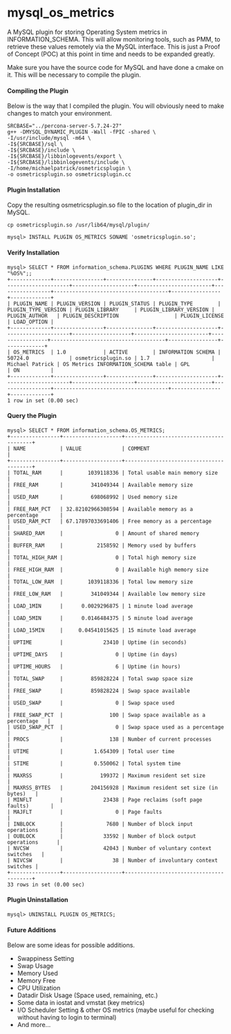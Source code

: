 # mysql_os_metrics
A MySQL plugin for storing Operating System metrics in INFORMATION_SCHEMA.  This will allow monitoring tools, such as PMM, to retrieve these values remotely via the MySQL interface.  This is just a Proof of Concept (POC) at this point in time and needs to be expanded greatly.

Make sure you have the source code for MySQL and have done a cmake on it.  This will be necessary to compile the plugin.

#### Compiling the Plugin
Below is the way that I compiled the plugin.  You will obviously need to make changes to match your environment.

    SRCBASE="../percona-server-5.7.24-27"
    g++ -DMYSQL_DYNAMIC_PLUGIN -Wall -fPIC -shared \
    -I/usr/include/mysql -m64 \
    -I${SRCBASE}/sql \
    -I${SRCBASE}/include \
    -I${SRCBASE}/libbinlogevents/export \
    -I${SRCBASE}/libbinlogevents/include \
    -I/home/michaelpatrick/osmetricsplugin \
    -o osmetricsplugin.so osmetricsplugin.cc

#### Plugin Installation
Copy the resulting osmetricsplugin.so file to the location of plugin_dir in MySQL.

    cp osmetricsplugin.so /usr/lib64/mysql/plugin/

    mysql> INSTALL PLUGIN OS_METRICS SONAME 'osmetricsplugin.so';

#### Verify Installation
    mysql> SELECT * FROM information_schema.PLUGINS WHERE PLUGIN_NAME LIKE "%OS%";;
    +-------------+----------------+---------------+--------------------+---------------------+--------------------+------------------------+-----------------+-------------------------------------+----------------+-------------+
    | PLUGIN_NAME | PLUGIN_VERSION | PLUGIN_STATUS | PLUGIN_TYPE        | PLUGIN_TYPE_VERSION | PLUGIN_LIBRARY     | PLUGIN_LIBRARY_VERSION | PLUGIN_AUTHOR   | PLUGIN_DESCRIPTION                  | PLUGIN_LICENSE | LOAD_OPTION |
    +-------------+----------------+---------------+--------------------+---------------------+-------------------+------------------------+-----------------+-------------------------------------+----------------+-------------+
    | OS_METRICS  | 1.0            | ACTIVE        | INFORMATION SCHEMA | 50724.0             | osmetricsplugin.so | 1.7                    | Michael Patrick | OS Metrics INFORMATION_SCHEMA table | GPL            | ON          |
    +-------------+----------------+---------------+--------------------+---------------------+--------------------+------------------------+-----------------+-------------------------------------+----------------+-------------+
    1 row in set (0.00 sec)

#### Query the Plugin
    mysql> SELECT * FROM information_schema.OS_METRICS;
    +----------------+-------------------+----------------------------------------+
    | NAME           | VALUE             | COMMENT                                |
    +----------------+-------------------+----------------------------------------+
    | TOTAL_RAM      |        1039118336 | Total usable main memory size          |
    | FREE_RAM       |         341049344 | Available memory size                  |
    | USED_RAM       |         698068992 | Used memory size                       |
    | FREE_RAM_PCT   | 32.82102966308594 | Available memory as a percentage       |
    | USED_RAM_PCT   | 67.17897033691406 | Free memory as a percentage            |
    | SHARED_RAM     |                 0 | Amount of shared memory                |
    | BUFFER_RAM     |           2158592 | Memory used by buffers                 |
    | TOTAL_HIGH_RAM |                 0 | Total high memory size                 |
    | FREE_HIGH_RAM  |                 0 | Available high memory size             |
    | TOTAL_LOW_RAM  |        1039118336 | Total low memory size                  |
    | FREE_LOW_RAM   |         341049344 | Available low memory size              |
    | LOAD_1MIN      |      0.0029296875 | 1 minute load average                  |
    | LOAD_5MIN      |      0.0146484375 | 5 minute load average                  |
    | LOAD_15MIN     |     0.04541015625 | 15 minute load average                 |
    | UPTIME         |             23410 | Uptime (in seconds)                    |
    | UPTIME_DAYS    |                 0 | Uptime (in days)                       |
    | UPTIME_HOURS   |                 6 | Uptime (in hours)                      |
    | TOTAL_SWAP     |         859828224 | Total swap space size                  |
    | FREE_SWAP      |         859828224 | Swap space available                   |
    | USED_SWAP      |                 0 | Swap space used                        |
    | FREE_SWAP_PCT  |               100 | Swap space available as a percentage   |
    | USED_SWAP_PCT  |                 0 | Swap space used as a percentage        |
    | PROCS          |               138 | Number of current processes            |
    | UTIME          |          1.654309 | Total user time                        |
    | STIME          |          0.550062 | Total system time                      |
    | MAXRSS         |            199372 | Maximum resident set size              |
    | MAXRSS_BYTES   |         204156928 | Maximum resident set size (in bytes)   |
    | MINFLT         |             23438 | Page reclaims (soft page faults)       |
    | MAJFLT         |                 0 | Page faults                            |
    | INBLOCK        |              7680 | Number of block input operations       |
    | OUBLOCK        |             33592 | Number of block output operations      |
    | NVCSW          |             42043 | Number of voluntary context switches   |
    | NIVCSW         |                38 | Number of involuntary context switches |
    +----------------+-------------------+----------------------------------------+
    33 rows in set (0.00 sec)

#### Plugin Uninstallation
    mysql> UNINSTALL PLUGIN OS_METRICS;
    
#### Future Additions
Below are some ideas for possible additions.
* Swappiness Setting
* Swap Usage
* Memory Used
* Memory Free
* CPU Utilization
* Datadir Disk Usage (Space used, remaining, etc.)
* Some data in iostat and vmstat (key metrics)
* I/O Scheduler Setting & other OS metrics (maybe useful for checking without having to login to terminal)
* And more...
